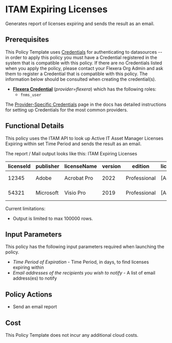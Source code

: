 # ITAM Expiring Licenses
Generates report of licenses expiring and sends the result as an email.

## Prerequisites
This Policy Template uses [Credentials](https://docs.flexera.com/flexera/EN/Automation/ManagingCredentialsExternal.htm) for authenticating to datasources -- in order to apply this policy you must have a Credential registered in the system that is compatible with this policy. If there are no Credentials listed when you apply the policy, please contact your Flexera Org Admin and ask them to register a Credential that is compatible with this policy. The information below should be consulted when creating the credential(s).

- [**Flexera Credential**](https://docs.flexera.com/flexera/EN/Automation/ProviderCredentials.htm#Flexera) (*provider=flexera*) which has the following roles:
  - `fnms_user`

The [Provider-Specific Credentials](https://docs.flexera.com/flexera/EN/Automation/ProviderCredentials.htm) page in the docs has detailed instructions for setting up Credentials for the most common providers.

## Functional Details

This policy uses the ITAM API to look up Active IT Asset Manager Licenses Expiring within set Time Period and sends the result as an email.

The report / Mail output looks like this:
ITAM Expiring Licenses

| licenseId | publisher | licenseName | version | edition | licenseStatus | licenseDuration | licenseType | expiryDate |
| --------- | --------- | ----------- | ------- | ------- | ------------- | --------------- | ----------- | ---------- |
| 12345 | Adobe | Acrobat Pro | 2022 | Professional | [Active] | [Subscription] | [Named User] | 2022-03-31T00:00:00Z |
| 54321 | Microsoft | Visio Pro | 2019 | Professional | [Active] | [Subscription] | [Named User] | 2021-08-31T00:00:00Z |

Current limitations:

- Output is limited to max 100000 rows.

## Input Parameters

This policy has the following input parameters required when launching the policy.

- *Time Period of Expiration* - Time Period, in days, to find licenses expiring within
- *Email addresses of the recipients you wish to notify* - A list of email address(es) to notify

## Policy Actions

- Send an email report

## Cost

This Policy Template does not incur any additional cloud costs.
